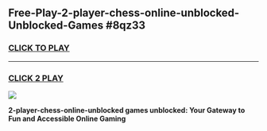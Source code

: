 
## Free-Play-2-player-chess-online-unblocked-Unblocked-Games #8qz33
<h3>
<a href="https://news.freeplayer.one?title=2-player-chess-online-unblocked&ref=8M">CLICK TO PLAY</a></h3>
<hr>

<h3>
<a href="https://news.freeplayer.one?title=2-player-chess-online-unblocked&ref=8M">CLICK 2 PLAY</a>
  
</h3>

<a href="https://news.freeplayer.one?title=2-player-chess-online-unblocked&ref=8M"><img src="https://clearcache.store/games.png"></a>


**2-player-chess-online-unblocked games unblocked: Your Gateway to Fun and Accessible Online Gaming**
